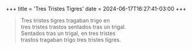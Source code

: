 +++
title = 'Tres Tristes Tigres'
date = 2024-06-17T16:27:41-03:00
+++

> Tres tristes tigres tragaban trigo en<br>
> tres tristes trastos sentados tras un trigal.<br>
> Sentados tras un trigal, en tres tristes<br>
> trastos tragaban trigo tres tristes tigres.

<!--more-->

